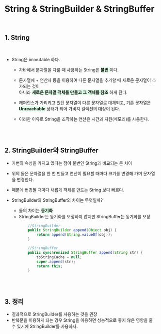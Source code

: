 # String & StringBuilder & StringBuffer

<br/>

## 1. String   
<br/>

- String은 immutable 하다.
  
  - 자바에서 문자열을 다룰 때 사용하는 String은
   <span style='background-color: #dcffe4'> __불변__ </span> 이다.  

  - 문자열에 + 연산자 등을 이용하여 다른 문자열을 추가할 때 새로운 문자열이 추가되는 것이   
  아니라 
  <span style='background-color: #dcffe4'> __새로운 문자열 객체를 만들고 그 객체를 참조__</span> 하게 된다.  

  - 래퍼런스가 가리키고 있던 문자열이 다른 문자열로 대체되고, 기존 문자열은
  <span style='background-color: #dcffe4'> __Unreachable__</span> 상태가 되어 가비지 컬렉션의 대상이 된다.

  - 이러한 이유로 String을 조작하는 연산은 시간과 자원(메모리)를 사용한다.


<br/>
<br/>

## 2. StringBuilder와 StringBuffer
- 가변의 속성을 가지고 있다는 점이 불변인 String과 비교되는 큰 차이

- 위의 둘은 문자열을 한 번 만들고 연산이 필요할 때마다 크기를 변경해 가며 문자열을 변경한다.
- 때문에 변경될 때마다 새롭게 객체를 만드는 String 보다 빠르다.
- StringBuilder와 StringBuffer의 차이는 무엇일까?
  - 둘의 차이는 <span style='background-color: #dcffe4'> __동기화__ </span>
  - StringBuilder는 동기화를 보장하지 않지만 StringBuffer는 동기화를 보장
    ```java
        //StringBuilder
        public StringBuilder append(Object obj) {
            return append(String.valueOf(obj));
        }

        //StringBuffer
        public synchronized StringBuffer append(String str) {
            toStringCache = null;
            super.append(str);
            return this;
        }
    ```

<br/>
<br/>

## 3. 정리
- 결과적으로 StringBuilder를 사용하는 것을 권장
- 반복문을 이용하게 되는 경우 String을 이용하면 성능적으로 좋지 않은 영향을 줄 수 있기에 StringBuilder를 사용하자.

